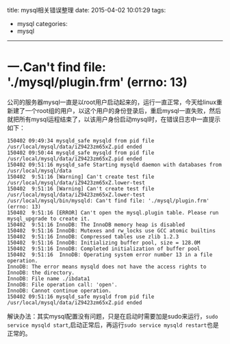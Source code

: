 title: mysql相关错误整理
date: 2015-04-02 10:01:29
tags:
- mysql
categories:
- mysql
---

# 一.Can't find file: './mysql/plugin.frm' (errno: 13)

公司的服务器mysql一直是以root用户启动起来的，运行一直正常，今天给linux重新建了一个root组的用户，以这个用户的身份登录后，重启mysql一直失败，然后就把所有mysql运程结束了，以该用户身份启动mysql时，在错误日志中一直提示如下：
<!-- more -->
```
150402 09:49:34 mysqld_safe mysqld from pid file /usr/local/mysql/data/iZ9423zm65xZ.pid ended
150402 09:50:44 mysqld_safe mysqld from pid file /usr/local/mysql/data/iZ9423zm65xZ.pid ended
150402 09:51:16 mysqld_safe Starting mysqld daemon with databases from /usr/local/mysql/data
150402  9:51:16 [Warning] Can't create test file /usr/local/mysql/data/iZ9423zm65xZ.lower-test
150402  9:51:16 [Warning] Can't create test file /usr/local/mysql/data/iZ9423zm65xZ.lower-test
/usr/local/mysql/bin/mysqld: Can't find file: './mysql/plugin.frm' (errno: 13)
150402  9:51:16 [ERROR] Can't open the mysql.plugin table. Please run mysql_upgrade to create it.
150402  9:51:16 InnoDB: The InnoDB memory heap is disabled
150402  9:51:16 InnoDB: Mutexes and rw_locks use GCC atomic builtins
150402  9:51:16 InnoDB: Compressed tables use zlib 1.2.3
150402  9:51:16 InnoDB: Initializing buffer pool, size = 128.0M
150402  9:51:16 InnoDB: Completed initialization of buffer pool
150402  9:51:16  InnoDB: Operating system error number 13 in a file operation.
InnoDB: The error means mysqld does not have the access rights to
InnoDB: the directory.
InnoDB: File name ./ibdata1
InnoDB: File operation call: 'open'.
InnoDB: Cannot continue operation.
150402 09:51:16 mysqld_safe mysqld from pid file /usr/local/mysql/data/iZ9423zm65xZ.pid ended
```
解诀办法：其实mysql配置没有问题，只是在启动时需要加是sudo来运行，`sudo service mysqld start`,启动正常后，再运行`sudo service mysqld restart`也是正常的。

